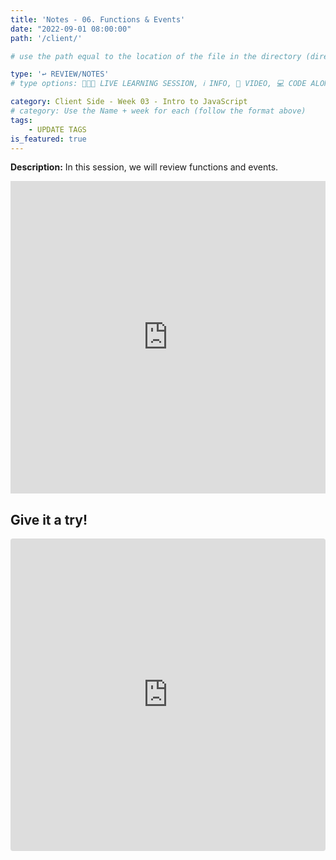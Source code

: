 ```yaml
---
title: 'Notes - 06. Functions & Events'
date: "2022-09-01 08:00:00"
path: '/client/'

# use the path equal to the location of the file in the directory (directory structure)

type: '↩️ REVIEW/NOTES'
# type options: 👩🏽‍🏫 LIVE LEARNING SESSION, ℹ️ INFO, 🎥 VIDEO, 💻 CODE ALONG, 🥼LAB, ↩️ REVIEW/NOTES, 👥 GROUP LEARNING, 👷🏼‍♂️ GROUP PROJECT, 🧠 ASSESSMENT, 📝 ASSIGNMENT

category: Client Side - Week 03 - Intro to JavaScript
# category: Use the Name + week for each (follow the format above)
tags: 
    - UPDATE TAGS
is_featured: true
---
```

**Description:** In this session, we will review functions and events.

<iframe src="https://docs.google.com/presentation/d/e/2PACX-1vR88s_OStvl4KCv98pAw1H2qltRztKcJqC55-myYvHp4MiB-y582JRochFMAejE-N2zp0o4IGkZILIj/embed?start=false&loop=false&delayms=60000" frameborder="0" width="100%" height="500" allowfullscreen="true" mozallowfullscreen="true" webkitallowfullscreen="true"></iframe>

## Give it a try!

<iframe src="https://codesandbox.io/embed/functions-and-events-hx0v05?expanddevtools=1&fontsize=14&hidenavigation=1&module=%2Findex.js&theme=dark"
     style="width:100%; height:500px; border:0; border-radius: 4px; overflow:hidden;"
     title="Functions and Events"
     allow="accelerometer; ambient-light-sensor; camera; encrypted-media; geolocation; gyroscope; hid; microphone; midi; payment; usb; vr; xr-spatial-tracking"
     sandbox="allow-forms allow-modals allow-popups allow-presentation allow-same-origin allow-scripts"
   ></iframe>
